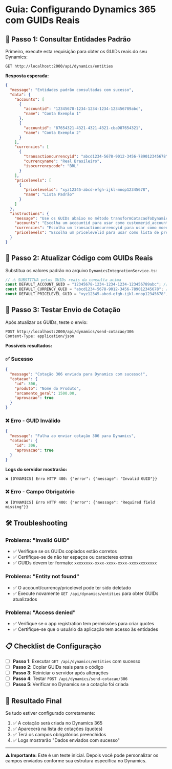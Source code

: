 # Guia: Configurando Dynamics 365 com GUIDs Reais

## 🚀 Passo 1: Consultar Entidades Padrão

Primeiro, execute esta requisição para obter os GUIDs reais do seu Dynamics:

```
GET http://localhost:2000/api/dynamics/entities
```

**Resposta esperada:**
```json
{
  "message": "Entidades padrão consultadas com sucesso",
  "data": {
    "accounts": [
      {
        "accountid": "12345678-1234-1234-1234-123456789abc",
        "name": "Conta Exemplo 1"
      },
      {
        "accountid": "87654321-4321-4321-4321-cba987654321", 
        "name": "Conta Exemplo 2"
      }
    ],
    "currencies": [
      {
        "transactioncurrencyid": "abcd1234-5678-9012-3456-789012345678",
        "currencyname": "Real Brasileiro",
        "isocurrencycode": "BRL"
      }
    ],
    "pricelevels": [
      {
        "pricelevelid": "xyz12345-abcd-efgh-ijkl-mnop12345678",
        "name": "Lista Padrão"
      }
    ]
  },
  "instructions": {
    "message": "Use os GUIDs abaixo no método transformCotacaoToDynamics",
    "accounts": "Escolha um accountid para usar como customerid_account", 
    "currencies": "Escolha um transactioncurrencyid para usar como moeda",
    "pricelevels": "Escolha um pricelevelid para usar como lista de preços"
  }
}
```

## 🔧 Passo 2: Atualizar Código com GUIDs Reais

Substitua os valores padrão no arquivo `DynamicsIntegrationService.ts`:

```typescript
// ⚠️ SUBSTITUA pelos GUIDs reais da consulta acima
const DEFAULT_ACCOUNT_GUID = "12345678-1234-1234-1234-123456789abc"; // GUID real da conta
const DEFAULT_CURRENCY_GUID = "abcd1234-5678-9012-3456-789012345678"; // GUID real da moeda  
const DEFAULT_PRICELEVEL_GUID = "xyz12345-abcd-efgh-ijkl-mnop12345678"; // GUID real da lista de preços
```

## 🧪 Passo 3: Testar Envio de Cotação

Após atualizar os GUIDs, teste o envio:

```
POST http://localhost:2000/api/dynamics/send-cotacao/306
Content-Type: application/json
```

**Possíveis resultados:**

### ✅ **Sucesso**
```json
{
  "message": "Cotação 306 enviada para Dynamics com sucesso!",
  "cotacao": {
    "id": 306,
    "produto": "Nome do Produto",
    "orcamento_geral": 1500.00,
    "aprovacao": true
  }
}
```

### ❌ **Erro - GUID Inválido**
```json
{
  "message": "Falha ao enviar cotação 306 para Dynamics",
  "cotacao": {
    "id": 306,
    "aprovacao": true
  }
}
```

**Logs do servidor mostrarão:**
```
❌ [DYNAMICS] Erro HTTP 400: {"error": {"message": "Invalid GUID"}}
```

### ❌ **Erro - Campo Obrigatório**
```
❌ [DYNAMICS] Erro HTTP 400: {"error": {"message": "Required field missing"}}
```

## 🛠️ Troubleshooting

### Problema: "Invalid GUID"
- ✅ Verifique se os GUIDs copiados estão corretos
- ✅ Certifique-se de não ter espaços ou caracteres extras
- ✅ GUIDs devem ter formato: `xxxxxxxx-xxxx-xxxx-xxxx-xxxxxxxxxxxx`

### Problema: "Entity not found"
- ✅ O account/currency/pricelevel pode ter sido deletado
- ✅ Execute novamente `GET /api/dynamics/entities` para obter GUIDs atualizados

### Problema: "Access denied"
- ✅ Verifique se o app registration tem permissões para criar quotes
- ✅ Certifique-se que o usuário da aplicação tem acesso às entidades

## 📋 Checklist de Configuração

- [ ] **Passo 1**: Executar `GET /api/dynamics/entities` com sucesso
- [ ] **Passo 2**: Copiar GUIDs reais para o código
- [ ] **Passo 3**: Reiniciar o servidor após alterações
- [ ] **Passo 4**: Testar `POST /api/dynamics/send-cotacao/306`
- [ ] **Passo 5**: Verificar no Dynamics se a cotação foi criada

## 🎯 Resultado Final

Se tudo estiver configurado corretamente:

1. ✅ A cotação será criada no Dynamics 365
2. ✅ Aparecerá na lista de cotações (quotes)  
3. ✅ Terá os campos obrigatórios preenchidos
4. ✅ Logs mostrarão "Dados enviados com sucesso"

---

**⚠️ Importante:** Este é um teste inicial. Depois você pode personalizar os campos enviados conforme sua estrutura específica no Dynamics.
